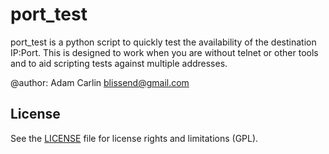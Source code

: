 # port_test

port_test is a python script to quickly test the availability of the destination
IP:Port. This is designed to work when you are without telnet or other tools and
to aid scripting tests against multiple addresses.

@author: Adam Carlin <blissend@gmail.com>

## License

See the [LICENSE](LICENSE.md) file for license rights and limitations (GPL).
